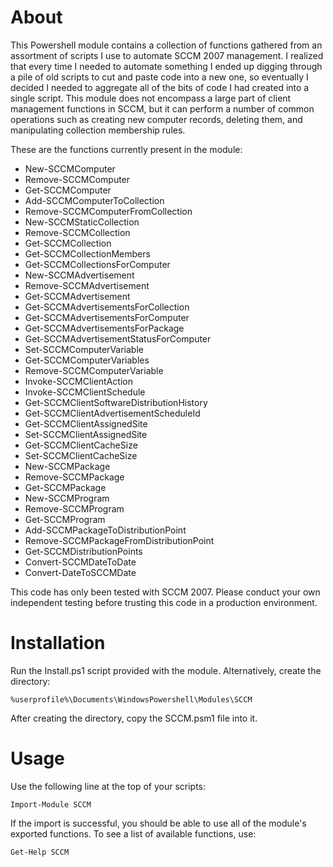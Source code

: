 About
=====

This Powershell module contains a collection of functions gathered from an assortment of scripts I use to automate SCCM 2007 management.  I realized that every time I needed to automate something I ended up digging through a pile of old scripts to cut and paste code into a new one, so eventually I decided I needed to aggregate all of the bits of code I had created into a single script.  This module does not encompass a large part of client management functions in SCCM, but it can perform a number of common operations such as creating new computer records, deleting them, and manipulating collection membership rules.

These are the functions currently present in the module:

* New-SCCMComputer
* Remove-SCCMComputer
* Get-SCCMComputer
* Add-SCCMComputerToCollection
* Remove-SCCMComputerFromCollection
* New-SCCMStaticCollection
* Remove-SCCMCollection
* Get-SCCMCollection
* Get-SCCMCollectionMembers
* Get-SCCMCollectionsForComputer
* New-SCCMAdvertisement
* Remove-SCCMAdvertisement
* Get-SCCMAdvertisement
* Get-SCCMAdvertisementsForCollection
* Get-SCCMAdvertisementsForComputer
* Get-SCCMAdvertisementsForPackage
* Get-SCCMAdvertisementStatusForComputer
* Set-SCCMComputerVariable
* Get-SCCMComputerVariables
* Remove-SCCMComputerVariable
* Invoke-SCCMClientAction
* Invoke-SCCMClientSchedule
* Get-SCCMClientSoftwareDistributionHistory 
* Get-SCCMClientAdvertisementScheduleId
* Get-SCCMClientAssignedSite
* Set-SCCMClientAssignedSite
* Get-SCCMClientCacheSize
* Set-SCCMClientCacheSize
* New-SCCMPackage
* Remove-SCCMPackage
* Get-SCCMPackage
* New-SCCMProgram 
* Remove-SCCMProgram
* Get-SCCMProgram
* Add-SCCMPackageToDistributionPoint
* Remove-SCCMPackageFromDistributionPoint
* Get-SCCMDistributionPoints
* Convert-SCCMDateToDate
* Convert-DateToSCCMDate

This code has only been tested with SCCM 2007.  Please conduct your own independent testing before trusting this code in a production environment.

Installation
============

Run the Install.ps1 script provided with the module.  Alternatively, create the directory:

    %userprofile%\Documents\WindowsPowershell\Modules\SCCM

After creating the directory, copy the SCCM.psm1 file into it.

Usage
=====

Use the following line at the top of your scripts:
    
    Import-Module SCCM

If the import is successful, you should be able to use all of the module's exported functions.  To see a list of available functions, use:

    Get-Help SCCM